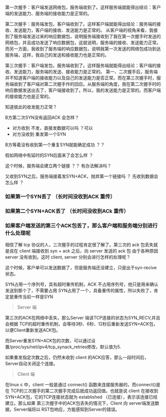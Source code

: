 第一次握手：客户端发送网络包，服务端收到了。这样服务端就能得出结论：客户端的发送能力、服务端的接收能力是正常的。

第二次握手：服务端发包，客户端收到了。这样客户端就能得出结论：服务端的接收、发送能力，客户端的接收、发送能力是正常的。 从客户端的视角来看，我接到了服务端发送过来的响应数据包，说明服务端接收到了我在第一次握手时发送的网络包，并且成功发送了响应数据包，这就说明，服务端的接收、发送能力正常。而另一方面，我收到了服务端的响应数据包，说明我第一次发送的网络包成功到达服务端，这样，我自己的发送和接收能力也是正常的。

第三次握手：客户端发包，服务端收到了。这样服务端就能得出结论：客户端的接收、发送能力，服务端的发送、接收能力是正常的。 第一、二次握手后，服务端并不知道客户端的接收能力以及自己的发送能力是否正常。而在第三次握手时，服务端收到了客户端对第二次握手作的回应。从服务端的角度，我在第二次握手时的响应数据发送出去了，客户端接收到了。所以，我的发送能力是正常的。而客户端的接收能力也是正常的。

知道彼此的收发能力正常？


B方第二次SYN没有返回ACK 会怎样？

* 对方收到  不发，直接发数据可以吗 ？可以
* 对方没收到  重发第一个SYN

B方等着没有收到第一个重复SYN就能确定成功  ？？


假如网络中有延时的SYN后面来了会怎么样 ？

这个时候，服务端会建立两个链接 ？？ 有办法解决吗？

又收到SYN之后，服务端接着发SYN+ACK，抛弃第一个链接吗 ？ 先收到数据会怎么样 ？




### 如果第一个SYN丢了 （长时间没收到ACK 重传）


### 如果第二个SYN+ACK丢了 （长时间没收到ACk 重传）

### 如果客户端发送的第三个ACK包丢了，那么客户端和服务端分别进行什么处理呢

相信了解 tcp 协议的人，三次握手的过程肯定很了解了。第三次的 ack 包丢失就是说在 client 端接收到 syn + ack 之后，向 server 发送的 ack 包 由于各种原因 server 没有收到。这时 client, server 分别会进行怎样的处理呢？

这个时候，客户单可以发送数据了，但是服务端还没建立，只是出于syn-recive状态。

SYN占用一个序列号，具有超时重传机制，ACK 不占用序列号，他只是用来确认发送到那个了，不需要占用 SYN占用了一个，具备重传的属性，所以失败了，肯定是重传当前一样是SYN
 

> Server 端

第三次的ACK在网络中丢失，那么Server 端该TCP连接的状态为SYN_RECV,并且会根据 TCP的超时重传机制，会等待3秒、6秒、12秒后重新发送SYN+ACK包，以便Client重新发送ACK包。

而Server重发SYN+ACK包的次数，可以通过设置/proc/sys/net/ipv4/tcp_synack_retries修改，默认值为5.

如果重发指定次数之后，仍然未收到 client 的ACK应答，那么一段时间后，Server自动关闭这个连接。

 

> Client 端

在linux c 中，client 一般是通过 connect() 函数来连接服务器的，而connect()是在 TCP的三次握手的第二次握手完成后就成功返回值。也就是说 client 在接收到 SYN+ACK包，它的TCP连接状态就为 established （已连接），表示该连接已经建立。那么如果 第三次握手中的ACK包丢失的情况下，Client 向 server端发送数据，Server端将以 RST包响应，方能感知到Server的错误。